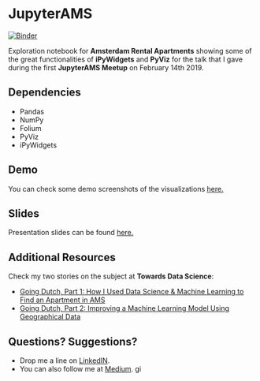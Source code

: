# JupyterAMS

[![Binder](https://mybinder.org/badge_logo.svg)](https://mybinder.org/v2/gh/enricorotundo/JupyterAMS/master)

Exploration notebook for **Amsterdam Rental Apartments** showing some of the great functionalities of **iPyWidgets** and **PyViz** for the talk that I gave during the first **JupyterAMS Meetup** on February 14th 2019.

## Dependencies

* Pandas
* NumPy
* Folium
* PyViz
* iPyWidgets

## Demo

You can check some demo screenshots of the visualizations <a href='/demo/'>here.</a>

## Slides

Presentation slides can be found <a href="https://github.com/rafaelpierre/JupyterAMS/raw/master/Data%20Science%20for%20Finding%20Apartment%20AMS.pdf">here.</a>

## Additional Resources

Check my two stories on the subject at **Towards Data Science**:

* <a href='https://towardsdatascience.com/going-dutch-how-i-used-data-science-and-machine-learning-to-find-an-apartment-in-amsterdam-part-def30d6799e4'>Going Dutch, Part 1: How I Used Data Science & Machine Learning to Find an Apartment in AMS</a>
* <a href='https://towardsdatascience.com/going-dutch-part-2-improving-a-machine-learning-model-using-geographical-data-a8492b67b885'>Going Dutch, Part 2: Improving a Machine Learning Model Using Geographical Data</a>

## Questions? Suggestions?

* Drop me a line on <a href='www.linkedin.com/in/rafaelpierre'>LinkedIN</a>.
* You can also follow me at <a href='www.medium.com/@rafaelpierre'>Medium</a>.
gi